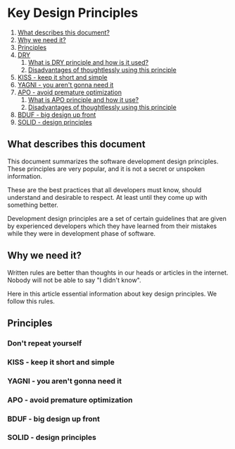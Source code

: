 # Key Design Principles

1. [What describes this document?](#what-describes-this-document)
2. [Why we need it?](#why-we-need-it)
3. [Principles](#principles)
4. [DRY](#dont-repeat-yourself)
    1. [What is DRY principle and how is it used?](#what-is-dry?)
    2. [Disadvantages of thoughtlessly using this principle](#disadvantages-of-using-dry)
5. [KISS - keep it short and simple](#kiss-keep-it-short-and-simple)
6. [YAGNI - you aren't gonna need it](#yagni)
7. [APO - avoid premature optimization](#apo)
   1. [What is APO principle and how it use?](#what-is-apo-principle-and-how-it-use)
   2. [Disadvantages of thoughtlessly using this principle](#disadvantages-of-thoughtlessly-using-this-principle)
8. [BDUF - big design up front](#bduf-big-design-up-front)
9. [SOLID - design principles](#solid-design-principles)
   

## What describes this document

This document summarizes the software development design principles. These principles are very popular, and it is not a secret or unspoken information.

These are the best practices that all developers must know, should understand and desirable to respect. At least until they come up with something better.

Development design principles are a set of certain guidelines that are given by experienced developers which they have learned from their mistakes while they were in development phase of software.

## Why we need it?

Written rules are better than thoughts in our heads or articles in the internet. Nobody will not be able to say "I didn't know".

Here in this article essential information about key design principles. We follow this rules.

## Principles
### Don't repeat yourself
### KISS - keep it short and simple
### YAGNI - you aren't gonna need it
### APO - avoid premature optimization
### BDUF - big design up front
### SOLID - design principles
